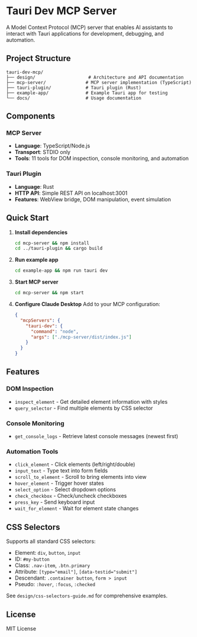 # Tauri Dev MCP Server

A Model Context Protocol (MCP) server that enables AI assistants to interact with Tauri applications for development, debugging, and automation.

## Project Structure

```
tauri-dev-mcp/
├── design/                    # Architecture and API documentation
├── mcp-server/               # MCP server implementation (TypeScript)
├── tauri-plugin/             # Tauri plugin (Rust)
├── example-app/              # Example Tauri app for testing
└── docs/                     # Usage documentation
```

## Components

### MCP Server
- **Language**: TypeScript/Node.js
- **Transport**: STDIO only
- **Tools**: 11 tools for DOM inspection, console monitoring, and automation

### Tauri Plugin
- **Language**: Rust
- **HTTP API**: Simple REST API on localhost:3001
- **Features**: WebView bridge, DOM manipulation, event simulation

## Quick Start

1. **Install dependencies**
   ```bash
   cd mcp-server && npm install
   cd ../tauri-plugin && cargo build
   ```

2. **Run example app**
   ```bash
   cd example-app && npm run tauri dev
   ```

3. **Start MCP server**
   ```bash
   cd mcp-server && npm start
   ```

4. **Configure Claude Desktop**
   Add to your MCP configuration:
   ```json
   {
     "mcpServers": {
       "tauri-dev": {
         "command": "node",
         "args": ["./mcp-server/dist/index.js"]
       }
     }
   }
   ```

## Features

### DOM Inspection
- `inspect_element` - Get detailed element information with styles
- `query_selector` - Find multiple elements by CSS selector

### Console Monitoring  
- `get_console_logs` - Retrieve latest console messages (newest first)

### Automation Tools
- `click_element` - Click elements (left/right/double)
- `input_text` - Type text into form fields
- `scroll_to_element` - Scroll to bring elements into view
- `hover_element` - Trigger hover states
- `select_option` - Select dropdown options
- `check_checkbox` - Check/uncheck checkboxes
- `press_key` - Send keyboard input
- `wait_for_element` - Wait for element state changes

## CSS Selectors

Supports all standard CSS selectors:
- Element: `div`, `button`, `input`
- ID: `#my-button`
- Class: `.nav-item`, `.btn.primary`
- Attribute: `[type="email"]`, `[data-testid="submit"]`
- Descendant: `.container button`, `form > input`
- Pseudo: `:hover`, `:focus`, `:checked`

See `design/css-selectors-guide.md` for comprehensive examples.

## License

MIT License